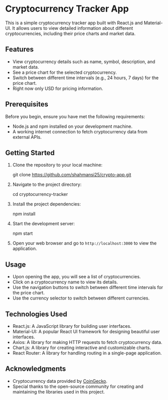 
# Cryptocurrency Tracker App

This is a simple cryptocurrency tracker app built with React.js and Material-UI. It allows users to view detailed information about different cryptocurrencies, including their price charts and market data.

## Features

- View cryptocurrency details such as name, symbol, description, and market data.
- See a price chart for the selected cryptocurrency.
- Switch between different time intervals (e.g., 24 hours, 7 days) for the price chart.
- Right now only  USD for pricing information.

## Prerequisites

Before you begin, ensure you have met the following requirements:

- Node.js and npm installed on your development machine.
- A working internet connection to fetch cryptocurrency data from external APIs.

## Getting Started

1. Clone the repository to your local machine:

   git clone https://github.com/shahmansi25/crypto-app.git

2. Navigate to the project directory:

   cd cryptocurrency-tracker
   

3. Install the project dependencies:

   npm install

4. Start the development server:

   npm start

5. Open your web browser and go to `http://localhost:3000` to view the application.

## Usage

- Upon opening the app, you will see a list of cryptocurrencies.
- Click on a cryptocurrency name  to view its details.
- Use the navigation buttons to switch between different time intervals for the price chart.
- Use the currency selector to switch between different currencies.

## Technologies Used

- React.js: A JavaScript library for building user interfaces.
- Material-UI: A popular React UI framework for designing beautiful user interfaces.
- Axios: A library for making HTTP requests to fetch cryptocurrency data.
- Chart.js: A library for creating interactive and customizable charts.
- React Router: A library for handling routing in a single-page application.


## Acknowledgments

- Cryptocurrency data provided by [CoinGecko](https://coingecko.com/).
- Special thanks to the open-source community for creating and maintaining the libraries used in this project.
